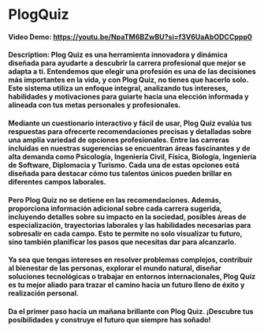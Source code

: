# PlogQuiz
#### Video Demo: https://youtu.be/NpaTM6BZwBU?si=f3V6UaAbODCCppp0
#### Description: Plog Quiz es una herramienta innovadora y dinámica diseñada para ayudarte a descubrir la carrera profesional que mejor se adapta a ti. Entendemos que elegir una profesión es una de las decisiones más importantes en la vida, y con Plog Quiz, no tienes que hacerlo solo. Este sistema utiliza un enfoque integral, analizando tus intereses, habilidades y motivaciones para guiarte hacia una elección informada y alineada con tus metas personales y profesionales.

#### Mediante un cuestionario interactivo y fácil de usar, Plog Quiz evalúa tus respuestas para ofrecerte recomendaciones precisas y detalladas sobre una amplia variedad de opciones profesionales. Entre las carreras incluidas en nuestras sugerencias se encuentran áreas fascinantes y de alta demanda como Psicología, Ingeniería Civil, Física, Biología, Ingeniería de Software, Diplomacia y Turismo. Cada una de estas opciones está diseñada para destacar cómo tus talentos únicos pueden brillar en diferentes campos laborales.

#### Pero Plog Quiz no se detiene en las recomendaciones. Además, proporciona información adicional sobre cada carrera sugerida, incluyendo detalles sobre su impacto en la sociedad, posibles áreas de especialización, trayectorias laborales y las habilidades necesarias para sobresalir en cada campo. Esto te permite no solo visualizar tu futuro, sino también planificar los pasos que necesitas dar para alcanzarlo.

#### Ya sea que tengas intereses en resolver problemas complejos, contribuir al bienestar de las personas, explorar el mundo natural, diseñar soluciones tecnológicas o trabajar en entornos internacionales, Plog Quiz es tu mejor aliado para trazar el camino hacia un futuro lleno de éxito y realización personal.

#### Da el primer paso hacia un mañana brillante con Plog Quiz. ¡Descubre tus posibilidades y construye el futuro que siempre has soñado!
